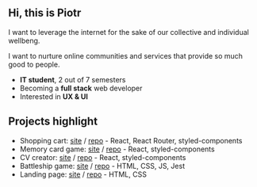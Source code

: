 ## Hi, this is Piotr 

I want to leverage the internet for the sake of our collective and individual wellbeng. 

I want to nurture online communities and services that provide so much good to people.  

- **IT student**, 2 out of 7 semesters 
- Becoming a **full stack** web developer   
- Interested in **UX & UI** 

## Projects highlight 

- Shopping cart: [site](https://piotrnajda3000.github.io/shopping-cart/)  /  [repo](https://github.com/piotrnajda3000/shopping-cart) - React, React Router, styled-components 
- Memory card game: [site](https://piotrnajda3000.github.io/memory-card)  /  [repo](https://github.com/piotrnajda3000/memory-card) - React, styled-components
- CV creator: [site](https://piotrnajda3000.github.io/cvCreator/)  /  [repo](https://github.com/piotrnajda3000/cvCreator)  - React, styled-components
- Battleship game: [site](https://piotrnajda3000.github.io/battleship/) / [repo](https://github.com/piotrnajda3000/battleship) - HTML, CSS, JS, Jest 
- Landing page: [site](https://piotrnajda3000.github.io/landing-page)  /  [repo](https://github.com/piotrnajda3000/landing-page) - HTML, CSS     

